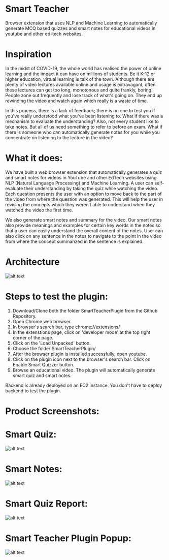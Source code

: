 # Smart Teacher
Browser extension that uses NLP and Machine Learning to automatically generate MCQ based quizzes and smart notes for educational videos in youtube and other ed-tech websites.

# Inspiration
In the midst of COVID-19, the whole world has realised the power of online learning and the impact it can have on millions of students. Be it K-12 or higher education, virtual learning is talk of the town. Although there are plenty of video lectures available online and usage is extravagant, often these lectures can get too long, monotonous and quite frankly, boring! People zone out frequently and lose track of what's going on. They end up rewinding the video and watch again which really is a waste of time.

In this process, there is a lack of feedback; there is no one to test you if you've really understood what you've been listening to. What if there was a mechanism to evaluate the understanding? Also, not every student like to take notes. But all of us need something to refer to before an exam. What if there is someone who can automatically generate notes for you while you concentrate on listening to the lecture in the video?

# What it does:

We have built a web browser extension that automatically generates a quiz and smart notes for videos in YouTube and other EdTech websites using NLP (Natural Language Processing) and Machine Learning. A user can self-evaluate their understanding by taking the quiz while watching the video. Each question presents the user with an option to move back to the part of the video from where the question was generated. This will help the user in revising the concepts which they weren’t able to understand when they watched the video the first time.

We also generate smart notes and summary for the video. Our smart notes also provide meanings and examples for certain key words in the notes so that a user can easily understand the overall content of the notes. User can also click on any sentence in the notes to navigate to the point in the video from where the concept summarized in the sentence is explained.

# Architecture

![alt text](https://github.com/sumanthreddym/smart_teacher/blob/master/Architecture.png)

# Steps to test the plugin:

1. Download/Clone both the folder SmartTeacherPlugin from the Github Repository.
2. Open Chrome web browser. 
3. In browser's search bar, type chrome://extensions/
4. In the extenstions page, click on 'developer mode' at the top right corner of the page.
5. Click on the 'Load Unpacked' button.
6. Choose the folder SmartTeacherPlugin/
7. After the browser plugin is installed successfully, open youtube.
8. Click on the plugin icon next to the browser's search bar. Click on Enable Smart Quizzer button. 
9. Browse an educational video. The plugin will automatically generate smart quiz and smart notes.

Backend is already deployed on an EC2 instance. You don't have to deploy backend to test the plugin.

# Product Screenshots:

# Smart Quiz:
![alt text](https://github.com/sumanthreddym/smart_teacher/blob/master/sample_output/smart_quiz.png)

# Smart Notes:
![alt text](https://github.com/sumanthreddym/smart_teacher/blob/master/sample_output/smart_notes.png)

# Smart Quiz Report:
![alt text](https://github.com/sumanthreddym/smart_teacher/blob/master/sample_output/smart_quiz_result.png)

# Smart Teacher Plugin Popup:
![alt text](https://github.com/sumanthreddym/smart_teacher/blob/master/sample_output/Extension_PopUp.png)
